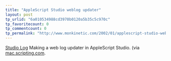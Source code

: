 ```yaml
---
title: "AppleScript Studio weblog updater"
layout: post
tp_urlid: "6a010534988cd3970b0120a5b35c5c970c"
tp_favoritecount: 0
tp_commentcount: 0
tp_permalink: "http://www.monkinetic.com/2002/01/applescript-studio-weblog-updater.html"
---
```

<a href="http://www.blankreb.com/studioarticles.php?ID=1">Studio Log</a> Making a web log updater in AppleScript Studio. (via <a href="http://mac.scripting.com">mac.scripting.com</a>.
